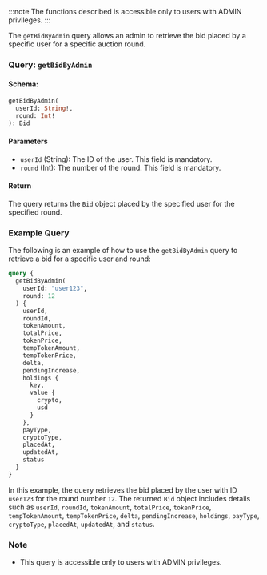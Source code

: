 :::note
The functions described is accessible only to users with ADMIN privileges.
:::

The `getBidByAdmin` query allows an admin to retrieve the bid placed by a specific user for a specific auction round.

### Query: `getBidByAdmin`

#### Schema:
```graphql
getBidByAdmin(
  userId: String!,
  round: Int!
): Bid
```

#### Parameters

- `userId` (String): The ID of the user. This field is mandatory.
- `round` (Int): The number of the round. This field is mandatory.

#### Return

The query returns the `Bid` object placed by the specified user for the specified round.

### Example Query

The following is an example of how to use the `getBidByAdmin` query to retrieve a bid for a specific user and round:

```graphql
query {
  getBidByAdmin(
    userId: "user123",
    round: 12
  ) {
    userId,
    roundId,
    tokenAmount,
    totalPrice,
    tokenPrice,
    tempTokenAmount,
    tempTokenPrice,
    delta,
    pendingIncrease,
    holdings {
      key,
      value {
        crypto,
        usd
      }
    },
    payType,
    cryptoType,
    placedAt,
    updatedAt,
    status
  }
}
```

In this example, the query retrieves the bid placed by the user with ID `user123` for the round number `12`. The returned `Bid` object includes details such as `userId`, `roundId`, `tokenAmount`, `totalPrice`, `tokenPrice`, `tempTokenAmount`, `tempTokenPrice`, `delta`, `pendingIncrease`, `holdings`, `payType`, `cryptoType`, `placedAt`, `updatedAt`, and `status`.

### Note

- This query is accessible only to users with ADMIN privileges.